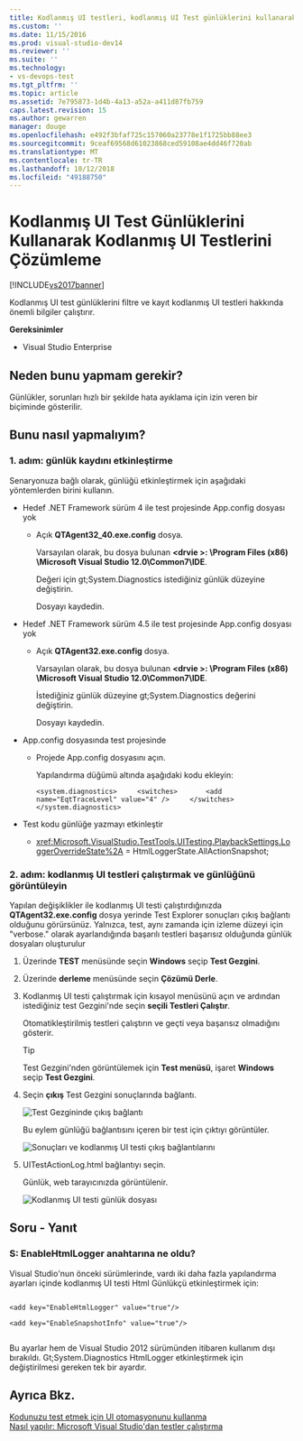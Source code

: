 ```yaml
---
title: Kodlanmış UI testleri, kodlanmış UI Test günlüklerini kullanarak çözümleme | Microsoft Docs
ms.custom: ''
ms.date: 11/15/2016
ms.prod: visual-studio-dev14
ms.reviewer: ''
ms.suite: ''
ms.technology:
- vs-devops-test
ms.tgt_pltfrm: ''
ms.topic: article
ms.assetid: 7e795873-1d4b-4a13-a52a-a411d87fb759
caps.latest.revision: 15
ms.author: gewarren
manager: douge
ms.openlocfilehash: e492f3bfaf725c157060a23778e1f1725bb88ee3
ms.sourcegitcommit: 9ceaf69568d61023868ced59108ae4dd46f720ab
ms.translationtype: MT
ms.contentlocale: tr-TR
ms.lasthandoff: 10/12/2018
ms.locfileid: "49188750"
---
```

# <a name="analyzing-coded-ui-tests-using-coded-ui-test-logs"></a>Kodlanmış UI Test Günlüklerini Kullanarak Kodlanmış UI Testlerini Çözümleme
[!INCLUDE[vs2017banner](../includes/vs2017banner.md)]

Kodlanmış UI test günlüklerini filtre ve kayıt kodlanmış UI testleri hakkında önemli bilgiler çalıştırır.  
  
 **Gereksinimler**  
  
-   Visual Studio Enterprise  
  
## <a name="why-should-i-do-this"></a>Neden bunu yapmam gerekir?  
 Günlükler, sorunları hızlı bir şekilde hata ayıklama için izin veren bir biçiminde gösterilir.  
  
## <a name="how-do-i-do-this"></a>Bunu nasıl yapmalıyım?  
  
### <a name="step-1-enable-logging"></a>1. adım: günlük kaydını etkinleştirme  
 Senaryonuza bağlı olarak, günlüğü etkinleştirmek için aşağıdaki yöntemlerden birini kullanın.  
  
-   Hedef .NET Framework sürüm 4 ile test projesinde App.config dosyası yok  
  
    -   Açık **QTAgent32_40.exe.config** dosya.  
  
         Varsayılan olarak, bu dosya bulunan  **\<drvie >: \Program Files (x86) \Microsoft Visual Studio 12.0\Common7\IDE**.  
  
         Değeri için gt;System.Diagnostics istediğiniz günlük düzeyine değiştirin.  
  
         Dosyayı kaydedin.  
  
-   Hedef .NET Framework sürüm 4.5 ile test projesinde App.config dosyası yok  
  
    -   Açık **QTAgent32.exe.config** dosya.  
  
         Varsayılan olarak, bu dosya bulunan  **\<drvie >: \Program Files (x86) \Microsoft Visual Studio 12.0\Common7\IDE**.  
  
         İstediğiniz günlük düzeyine gt;System.Diagnostics değerini değiştirin.  
  
         Dosyayı kaydedin.  
  
-   App.config dosyasında test projesinde  
  
    -   Projede App.config dosyasını açın.  
  
         Yapılandırma düğümü altında aşağıdaki kodu ekleyin:  
  
         `<system.diagnostics>     <switches>       <add name="EqtTraceLevel" value="4" />     </switches>  </system.diagnostics>`  
  
-   Test kodu günlüğe yazmayı etkinleştir  
  
    -   <xref:Microsoft.VisualStudio.TestTools.UITesting.PlaybackSettings.LoggerOverrideState%2A> = HtmlLoggerState.AllActionSnapshot;  
  
### <a name="step-2-run-your-coded-ui-test-and-view-the-log"></a>2. adım: kodlanmış UI testleri çalıştırmak ve günlüğünü görüntüleyin  
 Yapılan değişiklikler ile kodlanmış UI testi çalıştırdığınızda **QTAgent32.exe.config** dosya yerinde Test Explorer sonuçları çıkış bağlantı olduğunu görürsünüz. Yalnızca, test, aynı zamanda için izleme düzeyi için "verbose." olarak ayarlandığında başarılı testleri başarısız olduğunda günlük dosyaları oluşturulur  
  
1.  Üzerinde **TEST** menüsünde seçin **Windows** seçip **Test Gezgini**.  
  
2.  Üzerinde **derleme** menüsünde seçin **Çözümü Derle**.  
  
3.  Kodlanmış UI testi çalıştırmak için kısayol menüsünü açın ve ardından istediğiniz test Gezgini'nde seçin **seçili Testleri Çalıştır**.  
  
     Otomatikleştirilmiş testleri çalıştırın ve geçti veya başarısız olmadığını gösterir.  
  
    > [!TIP]
    >  Test Gezgini'nden görüntülemek için **Test menüsü**, işaret **Windows** seçip **Test Gezgini**.  
  
4.  Seçin **çıkış** Test Gezgini sonuçlarında bağlantı.  
  
     ![Test Gezgininde çıkış bağlantı](../test/media/cuit-htmlactionlog1.png "CUIT_HTMLActionLog1")  
  
     Bu eylem günlüğü bağlantısını içeren bir test için çıktıyı görüntüler.  
  
     ![Sonuçları ve kodlanmış UI testi çıkış bağlantılarını](../test/media/cuit-htmlactionlog2.png "CUIT_HTMLActionLog2")  
  
5.  UITestActionLog.html bağlantıyı seçin.  
  
     Günlük, web tarayıcınızda görüntülenir.  
  
     ![Kodlanmış UI testi günlük dosyası](../test/media/cuit-htmlactionlog3.png "CUIT_HTMLActionLog3")  
  
## <a name="q--a"></a>Soru - Yanıt  
  
### <a name="q-what-happened-to-the-enablehtmllogger-key"></a>S: EnableHtmlLogger anahtarına ne oldu?  
 Visual Studio'nun önceki sürümlerinde, vardı iki daha fazla yapılandırma ayarları içinde kodlanmış UI testi Html Günlükçü etkinleştirmek için:  
  
```  
  
<add key="EnableHtmlLogger" value="true"/>  
  
<add key="EnableSnapshotInfo" value="true"/>  
  
```  
  
 Bu ayarlar hem de Visual Studio 2012 sürümünden itibaren kullanım dışı bırakıldı. Gt;System.Diagnostics HtmlLogger etkinleştirmek için değiştirilmesi gereken tek bir ayardır.  
  
## <a name="see-also"></a>Ayrıca Bkz.  
 [Kodunuzu test etmek için UI otomasyonunu kullanma](../test/use-ui-automation-to-test-your-code.md)   
 [Nasıl yapılır: Microsoft Visual Studio'dan testler çalıştırma](http://msdn.microsoft.com/library/1a1207a9-2a33-4a1e-a1e3-ddf0181b1046)



